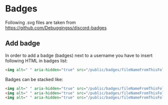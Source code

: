 # Badges

Following .svg files are taken from https://github.com/Debuggingss/discord-badges

## Add badge

In order to add a badge (badges) next to a username you have to insert following HTML in badges list:

```html
<img alt=" " aria-hidden="true" src="/public/badges/fileNameFromThisFolder.svg">
```

Badges can be stacked like:

```html
<img alt=" " aria-hidden="true" src="/public/badges/fileNameFromThisFolder1.svg">
<img alt=" " aria-hidden="true" src="/public/badges/fileNameFromThisFolder2.svg">
<img alt=" " aria-hidden="true" src="/public/badges/fileNameFromThisFolder3.svg">
```